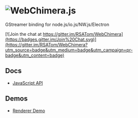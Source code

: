 # <img alt="WebChimera.js" src="https://raw.githubusercontent.com/jaruba/wcjs-logos/master/logos/small/webchimera.png">
GStreamer binding for node.js/io.js/NW.js/Electron

[![Join the chat at https://gitter.im/RSATom/WebChimera](https://badges.gitter.im/Join%20Chat.svg)](https://gitter.im/RSATom/WebChimera?utm_source=badge&utm_medium=badge&utm_campaign=pr-badge&utm_content=badge)

## Docs
* [JavaScript API](https://github.com/RSATom/wcjs-gs/wiki/JavaScript-API)

## Demos
* [Renderer Demo](https://www.npmjs.com/package/wcjs-gs-demo)
